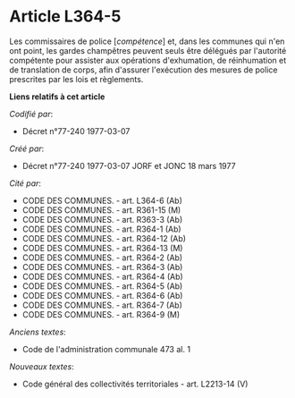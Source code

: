 # Article L364-5

Les commissaires de police [*compétence*] et, dans les communes qui n'en ont point, les gardes champêtres peuvent seuls être
délégués par l'autorité compétente pour assister aux opérations d'exhumation, de réinhumation et de translation de corps,
afin d'assurer l'exécution des mesures de police prescrites par les lois et règlements.

**Liens relatifs à cet article**

_Codifié par_:

  - Décret n°77-240 1977-03-07

_Créé par_:

  - Décret n°77-240 1977-03-07 JORF et JONC 18 mars 1977

_Cité par_:

  - CODE DES COMMUNES. - art. L364-6 (Ab)
  - CODE DES COMMUNES. - art. R361-15 (M)
  - CODE DES COMMUNES. - art. R363-3 (Ab)
  - CODE DES COMMUNES. - art. R364-1 (Ab)
  - CODE DES COMMUNES. - art. R364-12 (Ab)
  - CODE DES COMMUNES. - art. R364-13 (M)
  - CODE DES COMMUNES. - art. R364-2 (Ab)
  - CODE DES COMMUNES. - art. R364-3 (Ab)
  - CODE DES COMMUNES. - art. R364-4 (Ab)
  - CODE DES COMMUNES. - art. R364-5 (Ab)
  - CODE DES COMMUNES. - art. R364-6 (Ab)
  - CODE DES COMMUNES. - art. R364-7 (Ab)
  - CODE DES COMMUNES. - art. R364-9 (M)

_Anciens textes_:

  - Code de l'administration communale 473 al. 1

_Nouveaux textes_:

  - Code général des collectivités territoriales - art. L2213-14 (V)
